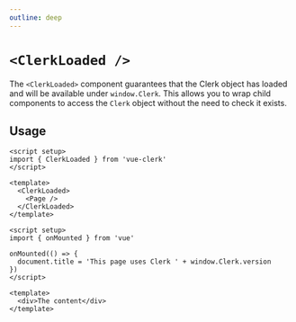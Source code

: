 ```yaml
---
outline: deep
---
```


# `<ClerkLoaded />`

The `<ClerkLoaded>` component guarantees that the Clerk object has loaded and will be available under `window.Clerk`. This allows you to wrap child components to access the `Clerk` object without the need to check it exists.

## Usage

```vue
<script setup>
import { ClerkLoaded } from 'vue-clerk'
</script>

<template>
  <ClerkLoaded>
    <Page />
  </ClerkLoaded>
</template>
```

```vue
<script setup>
import { onMounted } from 'vue'

onMounted(() => {
  document.title = 'This page uses Clerk ' + window.Clerk.version
})
</script>

<template>
  <div>The content</div>
</template>
```
